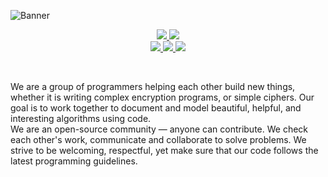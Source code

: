 ![Banner](https://user-images.githubusercontent.com/51391473/141222955-00599571-4563-4785-b5ae-75a435faec12.png)
<br>
<p align="center">
<a href="https://www.linkedin.com/company/thealgorithms" alt="LinkedIn">
  <img src="https://img.shields.io/badge/LinkedIn-The%20Algorithms-purple?logo=linkedin&logoColor=blue&color=blue" />
</a>
<a href="https://the-algorithms.com/discord" alt="Chat on Discord">
   <img src="https://img.shields.io/discord/808045925556682782.svg?logo=discord&colorB=00d37d" target="blank" />
</a>

<br>

<a href="https://liberapay.com/TheAlgorithms" alt="Liberapay">
  <img src="https://img.shields.io/liberapay/receives/TheAlgorithms.svg?logo=liberapay" target="blank" />
</a>
<a href= "https://github.com/TheAlgorithms" alt="Total Stars">
  <img src = "https://img.shields.io/github/stars/TheAlgorithms?style=social" target="blank" />
</a>
<a href="https://twitter.com/The_Algorithms" alt="X">
  <img src="https://img.shields.io/twitter/follow/The_Algorithms?label=Follow us&style=social" />
</a>
</p>

<br>

We are a group of programmers helping each other build new things, whether it is writing complex encryption programs, or simple ciphers. Our goal is to work together to document and model beautiful, helpful, and interesting algorithms using code.\
We are an open-source community — anyone can contribute. We check each other's work, communicate and collaborate to solve problems. We strive to be welcoming, respectful, yet make sure that our code follows the latest programming guidelines.
